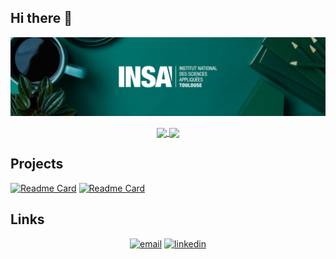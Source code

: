 ## Hi there 👋

![Description de l'image](./1736950171172.jfif)

<p align="center">
<a href="https://github.com/HAzmej/convoychat">
  <img height=200 align="center" src="https://github-readme-stats.vercel.app/api/top-langs?username=HAzmej&layout=compact&langs_count=8&title_color=70a5fd&icon_color=bf91f3&text_color=38bdae&bg_color=1a1b27&card_width=300" />
</a>
<a href="https://github.com/HAzmej/github-readme-stats">
  <img height=200 align="center" src="https://github-readme-stats.vercel.app/api?username=HAzmej&show_icons=true&theme=tokyonight" />
</a>
</p>


## Projects
[![Readme Card](https://github-readme-stats.vercel.app/api/pin/?username=HAzmej&repo=Malvertising_Detection&title_color=fe428e&icon_color=f8d847&text_color=a9fef7&bg_color=141321)](https://github.com/HAzmej/Malvertising_Detection)
[![Readme Card](https://github-readme-stats.vercel.app/api/pin/?username=HAzmej&repo=Supervised_ML&title_color=fe428e&icon_color=f8d847&text_color=a9fef7&bg_color=141321)](https://github.com/HAzmej/Supervised_ML)

## Links
<p align="center">
  <a href="mailto:mejri.hazem2070@gmail.com"><img src="https://img.icons8.com/color/96/000000/gmail.png" alt="email"/></a>
  <a href="https://www.linkedin.com/in/hazem-mejri-1284b81ba"><img src="https://img.icons8.com/color/96/000000/linkedin.png" alt="linkedin"/></a>
</p>

<!--
**HAzmej/HAzmej** is a ✨ _special_ ✨ repository because its `README.md` (this file) appears on your GitHub profile.

Here are some ideas to get you started:

- 🔭 I’m currently working on ...
- 🌱 I’m currently learning ...
- 👯 I’m looking to collaborate on ...
- 🤔 I’m looking for help with ...
- 💬 Ask me about ...
- 📫 How to reach me: ...
- 😄 Pronouns: ...
- ⚡ Fun fact: ...
-->

